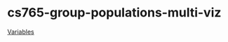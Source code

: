 # cs765-group-populations-multi-viz
[Variables](https://www.bls.gov/tus/other-documentation/freqvariables.pdf)
